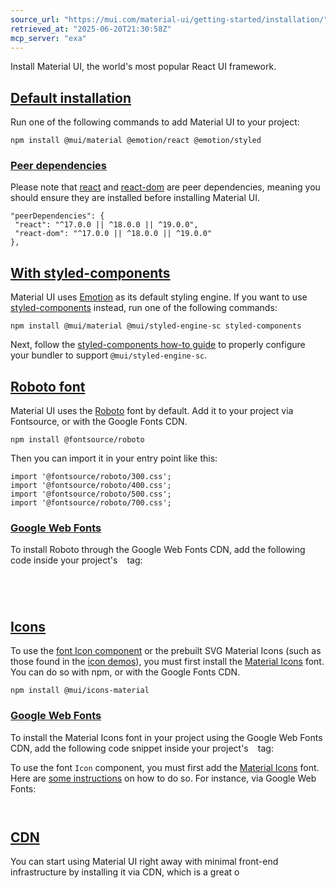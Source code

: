 ```yaml
---
source_url: "https://mui.com/material-ui/getting-started/installation/"
retrieved_at: "2025-06-20T21:30:58Z"
mcp_server: "exa"
---
```

Install Material UI, the world's most popular React UI framework.

## [Default installation](http://mui.com/mui.com\#default-installation)

Run one of the following commands to add Material UI to your project:

```
npm install @mui/material @emotion/react @emotion/styled
```

### [Peer dependencies](http://mui.com/mui.com\#peer-dependencies)

Please note that [react](https://www.npmjs.com/package/react) and [react-dom](https://www.npmjs.com/package/react-dom) are peer dependencies, meaning you should ensure they are installed before installing Material UI.

```
"peerDependencies": {
 "react": "^17.0.0 || ^18.0.0 || ^19.0.0",
 "react-dom": "^17.0.0 || ^18.0.0 || ^19.0.0"
},

```

## [With styled-components](http://mui.com/mui.com\#with-styled-components)

Material UI uses [Emotion](https://emotion.sh/docs/introduction) as its default styling engine.
If you want to use [styled-components](https://styled-components.com/) instead, run one of the following commands:

```
npm install @mui/material @mui/styled-engine-sc styled-components
```

Next, follow the [styled-components how-to guide](https://mui.com/material-ui/integrations/styled-components/) to properly configure your bundler to support `@mui/styled-engine-sc`.

## [Roboto font](http://mui.com/mui.com\#roboto-font)

Material UI uses the [Roboto](https://fonts.google.com/specimen/Roboto) font by default.
Add it to your project via Fontsource, or with the Google Fonts CDN.

```
npm install @fontsource/roboto
```

Then you can import it in your entry point like this:

```
import '@fontsource/roboto/300.css';
import '@fontsource/roboto/400.css';
import '@fontsource/roboto/500.css';
import '@fontsource/roboto/700.css';

```

### [Google Web Fonts](http://mui.com/mui.com\#google-web-fonts)

To install Roboto through the Google Web Fonts CDN, add the following code inside your project's ` ` tag:

```
 



```

## [Icons](http://mui.com/mui.com\#icons)

To use the [font Icon component](https://mui.com/material-ui/icons/#icon-font-icons) or the prebuilt SVG Material Icons (such as those found in the [icon demos](https://mui.com/material-ui/icons/)), you must first install the [Material Icons](https://fonts.google.com/icons?icon.set=Material+Icons) font.
You can do so with npm, or with the Google Fonts CDN.

```
npm install @mui/icons-material
```

### [Google Web Fonts](http://mui.com/mui.com\#google-web-fonts-2)

To install the Material Icons font in your project using the Google Web Fonts CDN, add the following code snippet inside your project's ` ` tag:

To use the font `Icon` component, you must first add the [Material Icons](https://fonts.google.com/icons?icon.set=Material+Icons) font.
Here are [some instructions](https://mui.com/material-ui/icons/#icon-font-icons)
on how to do so.
For instance, via Google Web Fonts:

```
 

```

## [CDN](http://mui.com/mui.com\#cdn)

You can start using Material UI right away with minimal front-end infrastructure by installing it via CDN, which is a great o